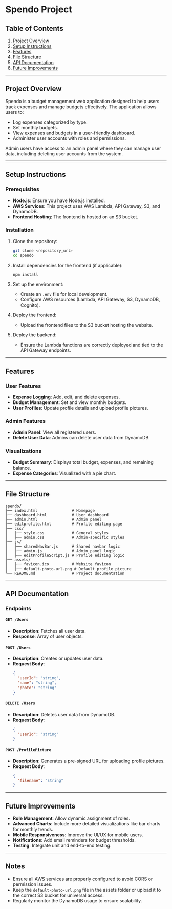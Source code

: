 # Spendo Project

## Table of Contents
1. [Project Overview](#project-overview)
2. [Setup Instructions](#setup-instructions)
3. [Features](#features)
4. [File Structure](#file-structure)
5. [API Documentation](#api-documentation)
6. [Future Improvements](#future-improvements)

---

## Project Overview
Spendo is a budget management web application designed to help users track expenses and manage budgets effectively. The application allows users to:
- Log expenses categorized by type.
- Set monthly budgets.
- View expenses and budgets in a user-friendly dashboard.
- Administer user accounts with roles and permissions.

Admin users have access to an admin panel where they can manage user data, including deleting user accounts from the system.

---

## Setup Instructions

### Prerequisites
- **Node.js**: Ensure you have Node.js installed.
- **AWS Services**: This project uses AWS Lambda, API Gateway, S3, and DynamoDB.
- **Frontend Hosting**: The frontend is hosted on an S3 bucket.

### Installation
1. Clone the repository:
   ```bash
   git clone <repository_url>
   cd spendo
   ```

2. Install dependencies for the frontend (if applicable):
   ```bash
   npm install
   ```

3. Set up the environment:
   - Create an `.env` file for local development.
   - Configure AWS resources (Lambda, API Gateway, S3, DynamoDB, Cognito).

4. Deploy the frontend:
   - Upload the frontend files to the S3 bucket hosting the website.

5. Deploy the backend:
   - Ensure the Lambda functions are correctly deployed and tied to the API Gateway endpoints.

---

## Features

### User Features
- **Expense Logging**: Add, edit, and delete expenses.
- **Budget Management**: Set and view monthly budgets.
- **User Profiles**: Update profile details and upload profile pictures.

### Admin Features
- **Admin Panel**: View all registered users.
- **Delete User Data**: Admins can delete user data from DynamoDB.

### Visualizations
- **Budget Summary**: Displays total budget, expenses, and remaining balance.
- **Expense Categories**: Visualized with a pie chart.

---

## File Structure

```
spendo/
├── index.html               # Homepage
├── dashboard.html           # User dashboard
├── admin.html               # Admin panel
├── editprofile.html         # Profile editing page
├── css/
│   ├── style.css            # General styles
│   ├── admin.css            # Admin-specific styles
├── js/
│   ├── sharedNavBar.js      # Shared navbar logic
│   ├── admin.js             # Admin panel logic
│   ├── editProfileScript.js # Profile editing logic
├── assets/
│   ├── favicon.ico          # Website favicon
│   ├── default-photo-url.png # Default profile picture
└── README.md                # Project documentation
```

---

## API Documentation

### Endpoints

#### `GET /Users`
- **Description**: Fetches all user data.
- **Response**: Array of user objects.

#### `POST /Users`
- **Description**: Creates or updates user data.
- **Request Body**:
  ```json
  {
    "userId": "string",
    "name": "string",
    "photo": "string"
  }
  ```

#### `DELETE /Users`
- **Description**: Deletes user data from DynamoDB.
- **Request Body**:
  ```json
  {
    "userId": "string"
  }
  ```

#### `POST /ProfilePicture`
- **Description**: Generates a pre-signed URL for uploading profile pictures.
- **Request Body**:
  ```json
  {
    "filename": "string"
  }
  ```

---

## Future Improvements
- **Role Management**: Allow dynamic assignment of roles.
- **Advanced Charts**: Include more detailed visualizations like bar charts for monthly trends.
- **Mobile Responsiveness**: Improve the UI/UX for mobile users.
- **Notifications**: Add email reminders for budget thresholds.
- **Testing**: Integrate unit and end-to-end testing.

---

## Notes
- Ensure all AWS services are properly configured to avoid CORS or permission issues.
- Keep the `default-photo-url.png` file in the assets folder or upload it to the correct S3 bucket for universal access.
- Regularly monitor the DynamoDB usage to ensure scalability.

